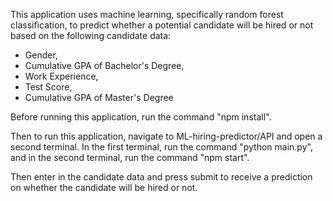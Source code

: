 This application uses machine learning, specifically random forest classification, to predict whether a potential candidate will be hired or not based on the following candidate data: 

   - Gender, 
   - Cumulative GPA of Bachelor's Degree, 
   - Work Experience, 
   - Test Score, 
   - Cumulative GPA of Master's Degree

Before running this application, run the command "npm install". 

Then to run this application, navigate to ML-hiring-predictor/API and open a second terminal. 
In the first terminal, run the command "python main.py", and in the second terminal, run the command "npm start".

Then enter in the candidate data and press submit to receive a prediction on whether the candidate will be hired or not.
